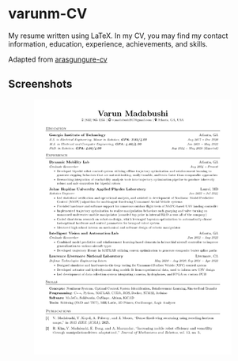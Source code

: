 # varunm-CV

My resume written using LaTeX. In my CV, you may find my contact information, education, experience, achievements, and skills.

Adapted from [arasgungure-cv](https://github.com/arasgungore/arasgungore-CV)


## Screenshots

<p align="center">
    <img alt="Screenshot" src="https://raw.githubusercontent.com/varunm99/varunm-CV/refs/heads/main/jpg/main.png" width="400">
</p>

